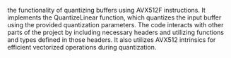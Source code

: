 the functionality of quantizing buffers using AVX512F instructions. It implements the QuantizeLinear function, which quantizes the input buffer using the provided quantization parameters. The code interacts with other parts of the project by including necessary headers and utilizing functions and types defined in those headers. It also utilizes AVX512 intrinsics for efficient vectorized operations during quantization.